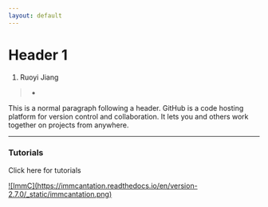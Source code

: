 ```yaml
---
layout: default
---
```


# Header 1

1. Ruoyi Jiang 

> *

This is a normal paragraph following a header. GitHub is a code hosting platform for version control and collaboration. It lets you and others work together on projects from anywhere.

* * *

### Tutorials

Click here for tutorials

<a href="https://changeo.readthedocs.io/en/latest/examples/10x.html" rel = "Tutorials">
![ImmC](https://immcantation.readthedocs.io/en/version-2.7.0/_static/immcantation.png)</a>